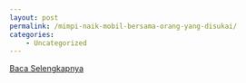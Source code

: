 ```yaml
---
layout: post
permalink: /mimpi-naik-mobil-bersama-orang-yang-disukai/
categories:
    - Uncategorized
---
```


[Baca Selengkapnya](/06)